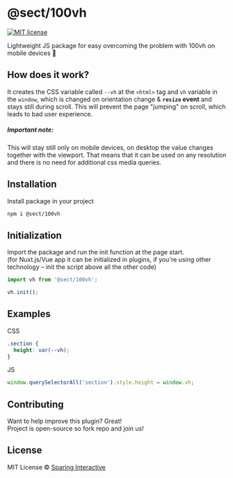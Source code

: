 # @sect/100vh

[![MIT license](https://img.shields.io/badge/license-MIT-green.svg)](https://github.com/SparingSoftware/nuxt-sparing-center/blob/master/LICENSE)

Lightweight JS package for easy overcoming the problem with 100vh on mobile devices :iphone:

## How does it work?
It creates the CSS variable called `--vh` at the `<html>` tag and `vh` variable in the `window`, which is changed on orientation change & **`resize` event** and stays still during scroll. This will prevent the page "jumping" on scroll, which leads to bad user experience.<br>
##### Important note:
This will stay still only on mobile devices, on desktop the value changes together with the viewport. That means that it can be used on any resolution and there is no need for additional css media queries.

## Installation
Install package in your project 
```bash
npm i @sect/100vh
```

## Initialization
Import the package and run the init function at the page start.<br>
(for Nuxt.js/Vue app it can be initialized in plugins, if you're using other technology – init the script above all the other code)

```js
import vh from '@sect/100vh';

vh.init();
```

## Examples
CSS
```css
.section {
  height: var(--vh);
}
```
JS
```js
window.querySelectorAll('section').style.height = window.vh;
```

## Contributing
Want to help improve this plugin? Great!  
Project is open-source so fork repo and join us!

## License
MIT License © [Sparing Interactive](https://github.com/SparingSoftware)
